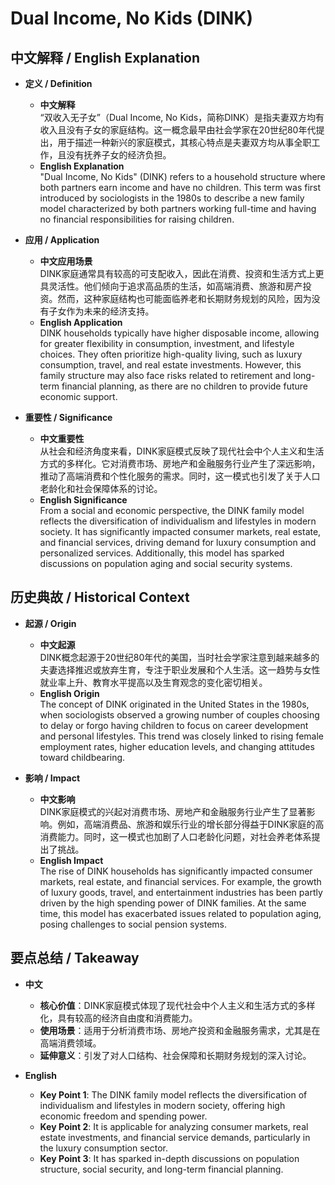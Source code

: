 # Dual Income, No Kids (DINK)

## 中文解释 / English Explanation

* **定义 / Definition**  
  - **中文解释**  
    “双收入无子女”（Dual Income, No Kids，简称DINK）是指夫妻双方均有收入且没有子女的家庭结构。这一概念最早由社会学家在20世纪80年代提出，用于描述一种新兴的家庭模式，其核心特点是夫妻双方均从事全职工作，且没有抚养子女的经济负担。  
  - **English Explanation**  
    "Dual Income, No Kids" (DINK) refers to a household structure where both partners earn income and have no children. This term was first introduced by sociologists in the 1980s to describe a new family model characterized by both partners working full-time and having no financial responsibilities for raising children.

* **应用 / Application**  
  - **中文应用场景**  
    DINK家庭通常具有较高的可支配收入，因此在消费、投资和生活方式上更具灵活性。他们倾向于追求高品质的生活，如高端消费、旅游和房产投资。然而，这种家庭结构也可能面临养老和长期财务规划的风险，因为没有子女作为未来的经济支持。  
  - **English Application**  
    DINK households typically have higher disposable income, allowing for greater flexibility in consumption, investment, and lifestyle choices. They often prioritize high-quality living, such as luxury consumption, travel, and real estate investments. However, this family structure may also face risks related to retirement and long-term financial planning, as there are no children to provide future economic support.

* **重要性 / Significance**  
  - **中文重要性**  
    从社会和经济角度来看，DINK家庭模式反映了现代社会中个人主义和生活方式的多样化。它对消费市场、房地产和金融服务行业产生了深远影响，推动了高端消费和个性化服务的需求。同时，这一模式也引发了关于人口老龄化和社会保障体系的讨论。  
  - **English Significance**  
    From a social and economic perspective, the DINK family model reflects the diversification of individualism and lifestyles in modern society. It has significantly impacted consumer markets, real estate, and financial services, driving demand for luxury consumption and personalized services. Additionally, this model has sparked discussions on population aging and social security systems.

## 历史典故 / Historical Context

* **起源 / Origin**  
  - **中文起源**  
    DINK概念起源于20世纪80年代的美国，当时社会学家注意到越来越多的夫妻选择推迟或放弃生育，专注于职业发展和个人生活。这一趋势与女性就业率上升、教育水平提高以及生育观念的变化密切相关。  
  - **English Origin**  
    The concept of DINK originated in the United States in the 1980s, when sociologists observed a growing number of couples choosing to delay or forgo having children to focus on career development and personal lifestyles. This trend was closely linked to rising female employment rates, higher education levels, and changing attitudes toward childbearing.

* **影响 / Impact**  
  - **中文影响**  
    DINK家庭模式的兴起对消费市场、房地产和金融服务行业产生了显著影响。例如，高端消费品、旅游和娱乐行业的增长部分得益于DINK家庭的高消费能力。同时，这一模式也加剧了人口老龄化问题，对社会养老体系提出了挑战。  
  - **English Impact**  
    The rise of DINK households has significantly impacted consumer markets, real estate, and financial services. For example, the growth of luxury goods, travel, and entertainment industries has been partly driven by the high spending power of DINK families. At the same time, this model has exacerbated issues related to population aging, posing challenges to social pension systems.

## 要点总结 / Takeaway

* **中文**  
  - **核心价值**：DINK家庭模式体现了现代社会中个人主义和生活方式的多样化，具有较高的经济自由度和消费能力。  
  - **使用场景**：适用于分析消费市场、房地产投资和金融服务需求，尤其是在高端消费领域。  
  - **延伸意义**：引发了对人口结构、社会保障和长期财务规划的深入讨论。

* **English**  
  - **Key Point 1**: The DINK family model reflects the diversification of individualism and lifestyles in modern society, offering high economic freedom and spending power.  
  - **Key Point 2**: It is applicable for analyzing consumer markets, real estate investments, and financial service demands, particularly in the luxury consumption sector.  
  - **Key Point 3**: It has sparked in-depth discussions on population structure, social security, and long-term financial planning.